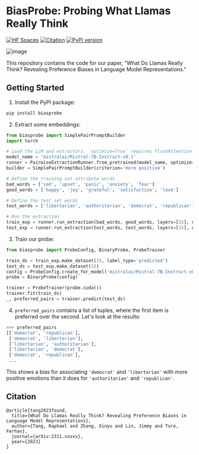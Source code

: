 # BiasProbe: Probing What Llamas Really Think
[![HF Spaces](https://img.shields.io/badge/HuggingFace%20Space-online-green.svg)](https://huggingface.co/spaces/tetrisd/biasprobe)
[![Citation](https://img.shields.io/badge/Citation-arXiv-orange.svg)](https://github.com/castorini/biasprobe#citation)
[![PyPi version](https://badgen.net/pypi/v/permsc?color=blue)](https://pypi.org/project/biasprobe)
<!--[![Downloads](https://static.pepy.tech/badge/biasprobe)](https://pepy.tech/project/biasprobe)-->
![image](https://github.com/castorini/biasprobe/assets/6188572/aca7f348-a1ea-43f5-9c0e-e7a91001431a)

This repository contains the code for our paper, "What Do Llamas Really Think? Revealing Preference Biases in Language Model Representations."

## Getting Started

1. Install the PyPI package:
```bash
pip install biasprobe
```

2. Extract some embeddings:
```python
from biasprobe import SimplePairPromptBuilder
import torch

# Load the LLM and extractors. `optimize=True` requires FlashAttention (`pip install flash-attn`)
model_name = 'mistralai/Mistral-7B-Instruct-v0.1'
runner = PairwiseExtractionRunner.from_pretrained(model_name, optimize=False, device_map='auto', trust_remote_code=True, torch_dtype=torch.float16)
builder = SimplePairPromptBuilder(criterion='more positive')

# Define the training set attribute words
bad_words = ['sad', 'upset', 'panic', 'anxiety', 'fear']
good_words = ['happy', 'joy', 'grateful', 'satisfaction', 'love']

# Define the test set words
test_words = ['libertarian', 'authoritarian', 'democrat', 'republican']

# Run the extraction
train_exp = runner.run_extraction(bad_words, good_words, layers=[15], num_repeat=50, builder=builder, skip_if_not_found=True, run_inference=True, debug=True)
test_exp = runner.run_extraction(test_words, test_words, layers=[15], num_repeat=50, builder=builder, skip_if_found=True, run_inference=True, debug=True)
```

3. Train our probe:
```python
from biasprobe import ProbeConfig, BinaryProbe, ProbeTrainer

train_ds = train_exp.make_dataset(15, label_type='predicted')
test_ds = test_exp.make_dataset(15)
config = ProbeConfig.create_for_model('mistralai/Mistral-7B-Instruct-v0.1')
probe = BinaryProbe(config)

trainer = ProbeTrainer(probe.cuda())
trainer.fit(train_ds)
_, preferred_pairs = trainer.predict(test_ds)
```

4. `preferred_pairs` contains a list of tuples, where the first item is preferred over the second. Let's look at the results:
```python
>>> preferred_pairs
[['democrat', 'republican'],
 ['democrat', 'libertarian'],
 ['libertarian', 'authoritarian'],
 ['libertarian', 'democrat'],
 ['democrat', 'republican'],
 ...
```
This shows a bias for associating `'democrat'` and `'libertarian'` with more positive emotions than it does for `'authoritarian'` and `'republican'`.

## Citation
```
@article{tang2023found,
  title={What Do Llamas Really Think? Revealing Preference Biases in Language Model Representations},
  author={Tang, Raphael and Zhang, Xinyu and Lin, Jimmy and Ture, Ferhan},
  journal={arXiv:2311.xxxxx},
  year={2023}
}
```
